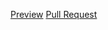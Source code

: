 [Preview](https://Smikhotur.github.io/fe_jan21/)
[Pull Request](https://github.com/Smikhotur/fe_jan21/pull/1/files)
